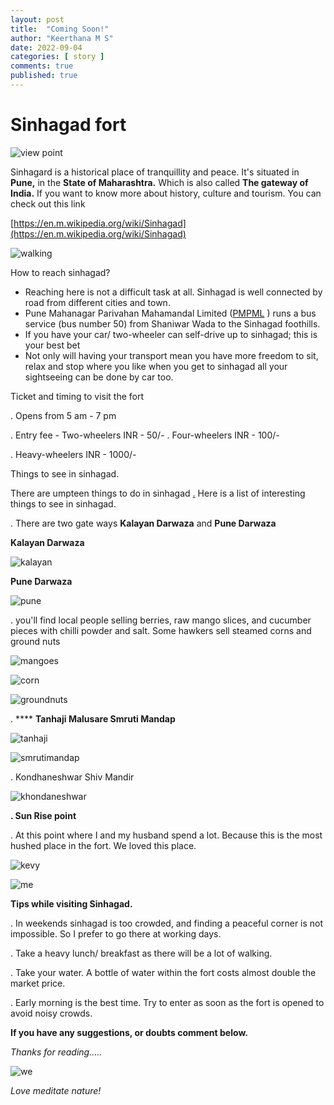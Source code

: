 ```yaml
---
layout: post
title:  "Coming Soon!"
author: "Keerthana M S"
date: 2022-09-04
categories: [ story ]
comments: true
published: true
---
```

# Sinhagad fort

![view point](https://raw.githubusercontent.com/kevy-vinu/naran.ga/master/assets/Sinhagard1.jpeg)

Sinhagard is a historical place of tranquillity and peace. It's situated in **Pune,** in the **State of Maharashtra.** Which is also called **The gateway of India.** If you want to know more about history, culture and tourism. You can check out this link

[https://en.m.wikipedia.org/wiki/Sinhagad](https://en.m.wikipedia.org/wiki/Sinhagad)

![walking](https://raw.githubusercontent.com/kevy-vinu/naran.ga/master/assets/Sinhagard2.jpeg)

How to reach sinhagad?

- Reaching here is not a difficult task at all. Sinhagad is well connected by road from different cities and town.
- Pune Mahanagar Parivahan Mahamandal Limited ([PMPML](https://en.m.wikipedia.org/wiki/Pune_Mahanagar_Parivahan_Mahamandal_Limited)
) runs a bus service (bus number 50) from Shaniwar Wada to the Sinhagad foothills.
- If you have your car/ two-wheeler can self-drive up to sinhagad; this is your best bet
- Not only will having your transport mean you have more freedom to sit, relax and stop where you like when you get to sinhagad all your sightseeing can be done by car too.

Ticket and timing to visit the fort

.  Opens from 5 am - 7 pm

.  Entry fee - Two-wheelers INR - 50/-
.  Four-wheelers INR - 100/-

. Heavy-wheelers INR - 1000/-

Things to see in sinhagad.

There are umpteen things to do in sinhagad [.](http://sinhagad.Here) Here is a list of interesting things to see in sinhagad.

 . There are two gate ways **Kalayan Darwaza** and **Pune Darwaza**

**Kalayan Darwaza**

![kalayan](https://raw.githubusercontent.com/kevy-vinu/naran.ga/master/assets/Sinhagard3.jpeg)

**Pune Darwaza**

![pune](https://raw.githubusercontent.com/kevy-vinu/naran.ga/master/assets/Pune.jpeg)

. you'll find local people selling berries,  raw mango slices, and cucumber pieces with chilli powder and salt. Some hawkers sell steamed corns and ground nuts

![mangoes](https://raw.githubusercontent.com/kevy-vinu/naran.ga/master/assets/Sinhagad5.jpeg)

![corn](https://raw.githubusercontent.com/kevy-vinu/naran.ga/master/assets/6.jpeg)

![groundnuts](https://raw.githubusercontent.com/kevy-vinu/naran.ga/master/assets/7.jpeg)


. **** **Tanhaji  Malusare Smruti Mandap**

![tanhaji](https://raw.githubusercontent.com/kevy-vinu/naran.ga/master/assets/8.jpeg)

![smrutimandap](https://raw.githubusercontent.com/kevy-vinu/naran.ga/master/assets/9.jpeg)


. Kondhaneshwar Shiv Mandir

![khondaneshwar](https://raw.githubusercontent.com/kevy-vinu/naran.ga/master/assets/10.jpeg)

**. Sun Rise point**

. At this point where I and my husband spend a lot. Because this is the most hushed place in the fort. We loved this place.

![kevy](https://raw.githubusercontent.com/kevy-vinu/naran.ga/master/assets/11.jpeg)

![me](https://raw.githubusercontent.com/kevy-vinu/naran.ga/master/assets/12.jpeg)


**Tips while visiting Sinhagad.**

.  In weekends sinhagad is too crowded, and finding a peaceful corner is not impossible. So I prefer to go there at working days.

. Take a heavy lunch/ breakfast as there will be a lot of walking.

. Take your water. A bottle of water within the fort costs almost double the market price.

. Early morning is the best time. Try to enter as soon as the fort is opened to avoid noisy crowds.

**If you have any suggestions, or doubts comment below.**

*Thanks for reading…..*

![we](  https://raw.githubusercontent.com/kevy-vinu/naran.ga/master/assets/13.jpeg)

*Love meditate nature!*
